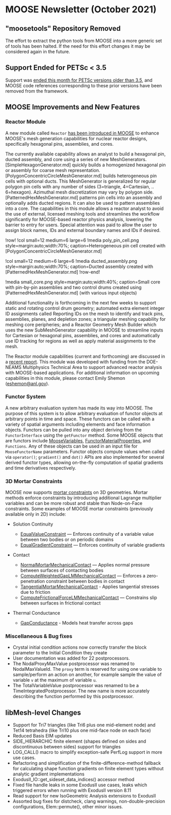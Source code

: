 # MOOSE Newsletter (October 2021)

## "moosetools" Repository Removed

The effort to extract the python tools from MOOSE into a more generic set of tools
has been halted. If the need for this effort changes it may be considered again
in the future.

## Support Ended for PETSc < 3.5

Support was [ended this month for PETSc versions older than 3.5](https://github.com/idaholab/moose/pull/19197),
and MOOSE code references corresponding to these prior versions have been removed from the framework.

## MOOSE Improvements and New Features

### Reactor Module

A new module called `Reactor` [has been introduced in MOOSE](reactor/index.md)
to enhance MOOSE's mesh generation capabilities for nuclear reactor designs,
specifically hexagonal pins, assemblies, and cores.

The currently available capability allows an analyst to build a hexagonal pin,
ducted assembly, and core using a series of new MeshGenerators. [SimpleHexagonGenerator.md]
quickly builds a homogenized hexagonal pin or assembly for coarse mesh representation.
[PolygonConcentricCircleMeshGenerator.md] builds heterogeneous pin cells with optional
ducts. This MeshGenerator is generalized for regular polygon pin cells with any
number of sides (3=triangle, 4=Cartesian, .. 6=hexagon). Azimuthal mesh discretization
may vary by polygon side. [PatternedHexMeshGenerator.md] patterns pin cells into an
assembly and optionally adds ducted regions. It can also be used to pattern assemblies
into a core. The capabilities in this module allows a reactor analyst to avoid the
use of external, licensed meshing tools and streamlines the workflow significantly
for MOOSE-based reactor physics analysis, lowering the barrier to entry for users.
Special attention was paid to allow the user to assign block names, IDs and external
boundary names and IDs if desired.

!row!
!col small=12 medium=6 large=6
!media poly_pin_cell.png
       style=margin:auto;width:70%;
       caption=Heterogeneous pin cell created with [PolygonConcentricCircleMeshGenerator.md]

!col small=12 medium=6 large=6
!media ducted_assembly.png
       style=margin:auto;width:70%;
       caption=Ducted assembly created with [PatternedHexMeshGenerator.md]
!row-end!

!media small_core.png
       style=margin:auto;width:40%;
       caption=Small core with pin-by-pin assemblies and two control drums created using [PatternedHexMeshGenerator.md] (with various input objects)

Additional functionality is forthcoming in the next few weeks to support static
and rotating control drum geometry; automated extra element integer ID assignments
called Reporting IDs on the mesh to identify and track pins, assemblies, planes,
and depletion zones; a triangular meshing capability for meshing core peripheries;
and a Reactor Geometry Mesh Builder which uses the new SubMeshGenerator capability
in MOOSE to streamline inputs for Cartesian or hexagonal pins, assemblies, and cores
and automatically use ID tracking for regions as well as apply material assignments
to the mesh.

The Reactor module capabilities (current and forthcoming) are discussed in a
[recent report](https://doi.org/10.2172/1821454). This module was developed with
funding from the DOE-NEAMS Multiphysics Technical Area to support advanced reactor
analysis with MOOSE-based applications. For additional information on upcoming
capabilities in this module, please contact Emily Shemon (eshemon@anl.gov).

### Functor System

A new arbitrary evaluation system has made its way into MOOSE. The purpose of
this system is to allow arbitrary evaluation of functor objects at arbitrary
points in time and space. These functors can be called with a variety of spatial
arguments including elements and face information objects. Functors can be
pulled into any object deriving from the `FunctorInterface` using the
`getFunctor` method. Some MOOSE objects that are functors include
[MooseVariables](MooseVariableBase.md#functor-vars),
[FunctorMaterialProperties](Materials/index.md#functor-props), and
`Functions`. Any of these objects can be used in an input file for
`MooseFunctorName` parameters. Functor objects compute values when called via
`operator()`; `gradient()` and `dot()` APIs are also implemented for several
derived functor types, allowing on-the-fly computation of spatial gradients and
time derivatives respectively.

### 3D Mortar Constraints

MOOSE now supports [mortar constraints](Constraints/index.md#MortarConstraints) on 3D
geometries. Mortar methods enforce constraints by introducing additional Lagrange
multiplier variables and can be more robust and stable than Node-on-Face constraints.
Some examples of MOOSE mortar constraints (previously available only in 2D) include:

- Solution Continuity

  - [EqualValueConstraint](EqualValueConstraint.md) — Enforces continuity of a variable value between two bodies or on periodic domains
  - [EqualGradientConstraint](EqualGradientConstraint.md) — Enforces continuity of variable gradients

- Contact

  - [NormalMortarMechanicalContact](NormalMortarMechanicalContact.md) — Applies normal pressure between surfaces of contacting bodies
  - [ComputeWeightedGapLMMechanicalContact](ComputeWeightedGapLMMechanicalContact.md) — Enforces a zero-penetration constraint between bodies in contact
  - [TangentialMortarMechanicalContact](TangentialMortarMechanicalContact.md) - Applies tangential stresses due to friction
  - [ComputeFrictionalForceLMMechanicalContact](ComputeFrictionalForceLMMechanicalContact.md) — Constrains slip between surfaces in frictional contact

- Thermal Conductance

  - [GapConductance](GapConductanceConstraint.md) - Models heat transfer across gaps

### Miscellaneous & Bug fixes

- Crystal initial condition actions now correctly transfer the block parameter to the
  Initial Condition they create
- User documentation was added for 22 postprocessors.
- The NodalProxyMaxValue postprocessor was renamed to NodalMaxValueId. The `proxy` term
  is reserved for using one variable to sample/perform an action on another, for example
  sample the value of variable `v` at the maximum of variable `u`.
- The TotalVariableValue postprocessor was renamed to be a TimeIntegratedPostprocessor.
  The new name is more accurately describing the function performed by this postprocessor.

## libMesh-level Changes

- Support for Tri7 triangles (like Tri6 plus one mid-element
  node) and Tet14 tetrahedra (like Tri10 plus one mid-face node on
  each face)
- Reduced Basis EIM updates
- SIDE_HIERARCHIC finite element (shapes defined on sides and
  discontinuous between sides) support for triangles
- LOG_CALL() macro to simplify exception-safe PerfLog support in more
  use cases.
- Refactoring and simplification of the finite-difference-method
  fallback for calculating shape function gradients on finite element
  types without analytic gradient implementations
- ExodusII_IO::get_sideset_data_indices() accessor method
- Fixed file handle leaks in some ExodusII use cases, leaks which
  triggered errors when running with ExodusII version 8.11
- Read support for new IsoGeometric Analysis extensions to ExodusII
- Assorted bug fixes for distcheck, clang warnings,
  non-double-precision configurations, Elem::permute(), other minor
  issues.
